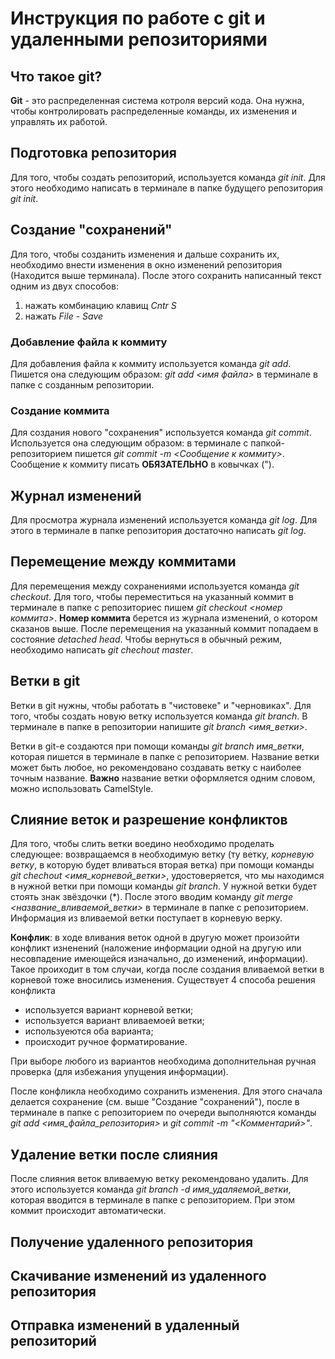 # Инструкция по работе с git и удаленными репозиториями

## Что такое git? 

**Git** - это распределенная система котроля версий кода. Она нужна, чтобы контролировать распределенные команды, их изменения и управлять их работой. 

## Подготовка репозитория

Для того, чтобы создать репозиторий, используется команда *git init*. Для этого необходимо написать в терминале в папке будущего репозитория *git init*.

## Создание "сохранений"

Для того, чтобы созданить изменения и дальше сохранить их, необходимо внести изменения в окно изменений репозитория (Находится выше терминала). После этого сохранить написанный текст одним из двух способов:
1. нажать комбинацию клавищ *Cntr S*
2. нажать *File - Save*

### Добавление файла к коммиту

Для добавления файла к коммиту используется команда *git add*. Пишется она следующим образом: *git add <имя файла>* в терминале в папке с созданным репозитории.

### Создание коммита

Для создания нового "сохранения" используется команда *git commit*. Используется она следующим образом: в терминале с папкой-репозиторием пишется *git commit -m <Сообщение к коммиту>*. Сообщение к коммиту писать **ОБЯЗАТЕЛЬНО** в ковычках (").

## Журнал изменений

Для просмотра журнала изменений используется команда *git log*. Для этого в терминале в папке репозитория достаточно написать *git log*.

## Перемещение между коммитами 

Для перемещения между сохранениями используется команда *git checkout*. Для того, чтобы переместиться на указанный коммит в терминале в папке с репозиториес пишем *git checkout <номер коммита>*. **Номер коммита** берется из журнала изменений, о котором сказанов выше. После перемещения на указанный коммит попадаем в состояние *detached head*. Чтобы вернуться в обычный режим, необходимо написать *git chechout master*.

## Ветки в git
Ветки в git нужны, чтобы работать в "чистовеке" и "черновиках". Для того, чтобы создать новую ветку используется команда *git branch*. В терминале в папке в репозитории напишите *git branch <имя_ветки>*.

Ветки в git-е создаются при помощи команды *git branch имя_ветки*, которая пишется в терминале в папке с репозиторием. Название ветки может быть любое, но рекомендовано создавать ветку с наиболее точным название. **Важно** название ветки оформляется одним словом, можно использовать CamelStyle.

## Слияние веток и разрешение конфликтов

Для того, чтобы слить ветки воедино необходимо проделать следующее: возвращаемся в необходимую ветку (ту ветку, *корневую ветку*, в которую будет вливаться вторая ветка) при помощи команды *git chechout <имя_корневой_ветки>*, удостоверяется, что мы находимся в нужной ветки при помощи команды *git branch*. У нужной ветки будет стоять знак звёздочки (*). После этого вводим команду *git merge <название_вливаемой_ветки>* в терминале в папке с репозиторием. Информация из вливаемой ветки поступает в корневую верку. 

**Конфлик**: в ходе вливания веток одной в другую может произойти конфликт изненений (наложение информации одной на другую или несовпадение имеющейся изначально, до изменений, информации). Такое проиходит в том случаи, когда после создания вливаемой ветки в корневой тоже вносились изменения. 
Существует 4 способа решения конфликта
* используется вариант корневой ветки;
* используется вариант вливаемоей ветки;
* используеются оба варианта;
* происходит ручное форматирование.

При выборе любого из вариантов необходима дополнительная ручная проверка (для избежания упущения информации).

После конфликла необходимо сохранить изменения. Для этого сначала делается сохранение (см. выше "Создание "сохранений"), после в терминале в папке с репозиторием по очереди выполняются команды *git add <имя_файла_репозитория>* и *git commit -m "<Комментарий>"*.

## Удаление ветки после слияния

После слияния веток вливаемую ветку рекомендовано удалить. Для этого используется команда *git branch -d имя_удаляемой_ветки*, которая вводится в терминале в папке с репозиторием. При этом коммит происходит автоматически. 

## Получение удаленного репозитория 

## Скачивание изменений из удаленного репозитория

## Отправка изменений в удаленный репозиторий
